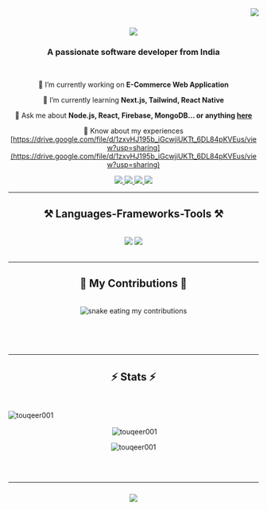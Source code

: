 <img align="right" src="https://visitor-badge.laobi.icu/badge?page_id=touqeer001.touqeer001" />

<h1 align="center">
    <img src="https://readme-typing-svg.herokuapp.com/?font=Righteous&size=35&center=true&vCenter=true&width=500&height=70&duration=4000&lines=Hi+There!+👋;+I'm+Touqeer+Ansari!;" />
</h1>

<h3 align="center">A passionate software developer from India</h3>

<br/>

<div align="center">
 
 🔭 I’m currently working on **E-Commerce Web Application**
 
 🌱 I’m currently learning **Next.js, Tailwind, React Native**

 💬 Ask me about **Node.js, React, Firebase, MongoDB... or anything [here]((https://github.com/Touqeer001)/issues)**

  📄 Know about my experiences [https://drive.google.com/file/d/1zxvHJ195b_iGcwjiUKTt_6DL84pKVEus/view?usp=sharing](https://drive.google.com/file/d/1zxvHJ195b_iGcwjiUKTt_6DL84pKVEus/view?usp=sharing)
 
 </div>
 
<div align="center"> 
  <a href="mailto:touqeeransari001@gmail.com">
    <img src="https://img.shields.io/badge/Gmail-333333?style=for-the-badge&logo=gmail&logoColor=red" />
  </a>
  <a href="https://www.linkedin.com/in/touqeer-ansari/" target="_blank">
    <img src="https://img.shields.io/badge/LinkedIn-0077B5?style=for-the-badge&logo=linkedin&logoColor=white" target="_blank" />
  </a>
  <a href="https://my-portfolio-iota-coral.vercel.app" target="_blank">
     <img src="https://img.shields.io/badge/Portfolio-FF5722?style=for-the-badge&logo=todoist&logoColor=white" target="_blank" /> <!-- sqlite, safari, google-chrome are other good icon options -->
  </a>
    <a>
         <a href="https://drive.google.com/file/d/1zxvHJ195b_iGcwjiUKTt_6DL84pKVEus/view?usp=sharing" target="_blank">
    <img src="https://img.shields.io/badge/Resume-0077B5?style=for-the-badge&logo=linkedin&logoColor=white" target="_blank" />
    </a>
    
</div>

 <hr/>
 
<h2 align="center">⚒️ Languages-Frameworks-Tools ⚒️</h2>
<br/>
<div align="center">
    <img src="https://skillicons.dev/icons?i=react,bootstrap,mui,html,css,vscode,github,figma,tailwind,git" />
    <img src="https://skillicons.dev/icons?i=nodejs,python,javascript,typescript,express,firebase,mongodb,java,nextjs,mysql," /><br>
</div>

<br/>
<hr/>

<div align="center">
  <h2>🐍 My Contributions 🐍</h2>
  <br>
  <img alt="snake eating my contributions" src="https://raw.githubusercontent.com/Touqeer001/Touqeer001/output/github-contribution-grid-snake.svg" />
  
  <br/><br/><br/>

<hr/>

<h2 align="center">⚡ Stats ⚡</h2>
<br>
<div align=center>
 <p><img align="left" src="https://github-readme-stats.vercel.app/api/top-langs?username=touqeer001&show_icons=true&locale=en&layout=compact" alt="touqeer001" /></p>
  <br/>
  <p>&nbsp;<img align="center" src="https://github-readme-stats.vercel.app/api?username=touqeer001&show_icons=true&locale=en" alt="touqeer001" /></p>

<p><img align="center" src="https://github-readme-streak-stats.herokuapp.com/?user=touqeer001&" alt="touqeer001" /></p>
</div>

<br/><br/>
<hr/>

<h3 align="center">
    <img src="https://readme-typing-svg.herokuapp.com/?font=Righteous&size=25&center=true&vCenter=true&width=500&height=70&duration=4000&lines=Thanks+for+visiting!+✌️;+Shoot+me+a+message+on+Linkedin!;I'm+always+down+to+collab+:)">
</h3>

<br/>

